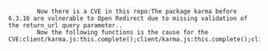 
            Now there is a CVE in this repo:The package karma before 6.3.16 are vulnerable to Open Redirect due to missing validation of the return_url query parameter..
            Now the following functions is the cause for the CVE:client/karma.js:this.complete();client/karma.js:this.complete();client/karma.js:this.error();client/karma.js:this.error();lib/config.js:constructor();lib/config.js:constructor();static/karma.js:this.complete();static/karma.js:this.complete();static/karma.js:this.error();static/karma.js:this.error();static/karma.js:this.log();static/karma.js:this.log();test/client/karma.spec.js:sinon.stub();test/client/karma.spec.js:sinon.stub();
            